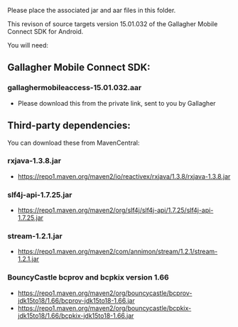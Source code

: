 ﻿Please place the associated jar and aar files in this folder.

This revison of source targets version 15.01.032 of the Gallagher Mobile Connect SDK for Android.

You will need:

## Gallagher Mobile Connect SDK:

### gallaghermobileaccess-15.01.032.aar

 - Please download this from the private link, sent to you by Gallagher

## Third-party dependencies:
You can download these from MavenCentral:

### rxjava-1.3.8.jar

- https://repo1.maven.org/maven2/io/reactivex/rxjava/1.3.8/rxjava-1.3.8.jar

### slf4j-api-1.7.25.jar

- https://repo1.maven.org/maven2/org/slf4j/slf4j-api/1.7.25/slf4j-api-1.7.25.jar

### stream-1.2.1.jar

- https://repo1.maven.org/maven2/com/annimon/stream/1.2.1/stream-1.2.1.jar

### BouncyCastle bcprov and bcpkix version 1.66

-  https://repo1.maven.org/maven2/org/bouncycastle/bcprov-jdk15to18/1.66/bcprov-jdk15to18-1.66.jar
- https://repo1.maven.org/maven2/org/bouncycastle/bcpkix-jdk15to18/1.66/bcpkix-jdk15to18-1.66.jar